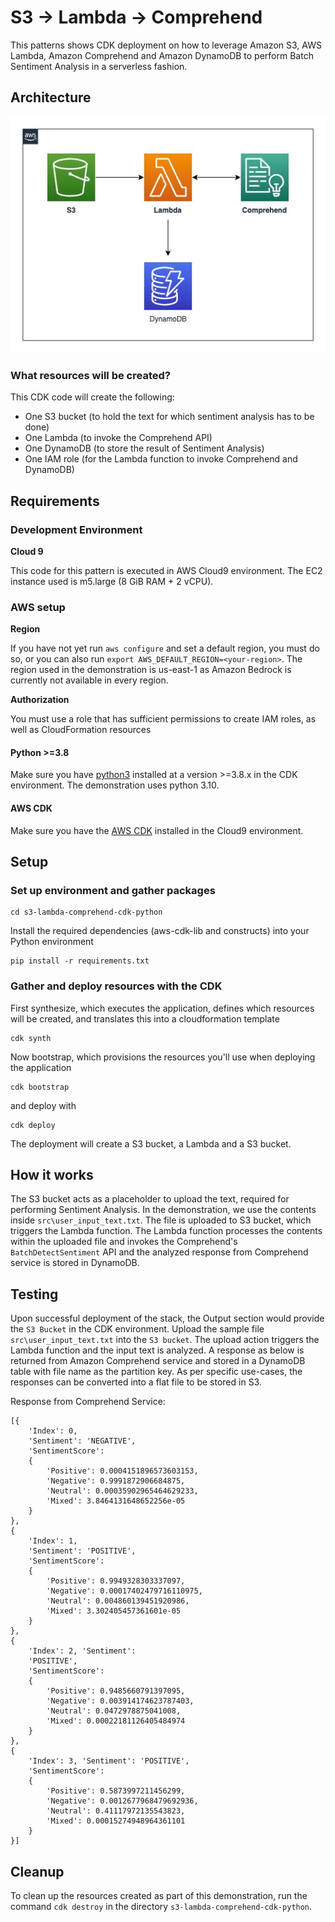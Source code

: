 # S3 -> Lambda -> Comprehend
This patterns shows CDK deployment on how to leverage Amazon S3, AWS Lambda, Amazon Comprehend and Amazon DynamoDB to perform Batch Sentiment Analysis in a serverless fashion.

## Architecture
![Diagram](src/architecture.jpg)

### What resources will be created?
This CDK code will create the following:
   - One S3 bucket (to hold the text for which sentiment analysis has to be done)
   - One Lambda (to invoke the Comprehend API)
   - One DynamoDB (to store the result of Sentiment Analysis)
   - One IAM role (for the Lambda function to invoke Comprehend and DynamoDB)

## Requirements

### Development Environment
**Cloud 9**

This code for this pattern is executed in AWS Cloud9 environment. The EC2 instance used is m5.large (8 GiB RAM + 2 vCPU).

### AWS setup
**Region**

If you have not yet run `aws configure` and set a default region, you must do so, or you can also run `export AWS_DEFAULT_REGION=<your-region>`. The region used in the demonstration is us-east-1 as Amazon Bedrock is currently not available in every region.

**Authorization**

You must use a role that has sufficient permissions to create IAM roles, as well as CloudFormation resources

#### Python >=3.8
Make sure you have [python3](https://www.python.org/downloads/) installed at a version >=3.8.x in the CDK environment. The demonstration uses python 3.10.

#### AWS CDK
Make sure you have the [AWS CDK](https://docs.aws.amazon.com/cdk/v2/guide/getting_started.html#getting_started_install) installed in the Cloud9 environment.


## Setup

### Set up environment and gather packages

```
cd s3-lambda-comprehend-cdk-python
```

Install the required dependencies (aws-cdk-lib and constructs) into your Python environment 
```
pip install -r requirements.txt
```

### Gather and deploy resources with the CDK

First synthesize, which executes the application, defines which resources will be created, and translates this into a cloudformation template
```
cdk synth
```
Now bootstrap, which provisions the resources you'll use when deploying the application
```
cdk bootstrap
```
and deploy with
```
cdk deploy
```

The deployment will create a S3 bucket, a Lambda and a S3 bucket.

## How it works
The S3 bucket acts as a placeholder to upload the text, required for performing Sentiment Analysis. In the demonstration, we use the contents inside `src\user_input_text.txt`. 
The file is uploaded to S3 bucket, which triggers the Lambda function. The Lambda function processes the contents within the uploaded file and invokes the Comprehend's `BatchDetectSentiment` API and the analyzed response from Comprehend service is stored in DynamoDB.

## Testing
Upon successful deployment of the stack, the Output section would provide the `S3 Bucket` in the CDK environment. 
Upload the sample file `src\user_input_text.txt` into the `S3 bucket`. The upload action triggers the Lambda function and the input text is analyzed.
A response as below is returned from Amazon Comprehend service and stored in a DynamoDB table with file name as the partition key. 
As per specific use-cases, the responses can be converted into a flat file to be stored in S3.

Response from Comprehend Service:
```
[{
	'Index': 0, 
	'Sentiment': 'NEGATIVE', 
	'SentimentScore': 
	{
		'Positive': 0.0004151896573603153, 
		'Negative': 0.9991872906684875, 
		'Neutral': 0.00035902965464629233, 
		'Mixed': 3.8464131648652256e-05
	}
}, 
{
	'Index': 1, 
	'Sentiment': 'POSITIVE', 
	'SentimentScore': 
	{
		'Positive': 0.9949328303337097, 
		'Negative': 0.00017402479716110975, 
		'Neutral': 0.004860139451920986, 
		'Mixed': 3.302405457361601e-05
	}
}, 
{
	'Index': 2, 'Sentiment': 
	'POSITIVE', 
	'SentimentScore': 
	{
		'Positive': 0.9485660791397095, 
		'Negative': 0.003914174623787403, 
		'Neutral': 0.0472978875041008, 
		'Mixed': 0.00022181126405484974
	}
}, 
{
	'Index': 3, 'Sentiment': 'POSITIVE', 
	'SentimentScore': 
	{
		'Positive': 0.5873997211456299, 
		'Negative': 0.0012677968479692936, 
		'Neutral': 0.41117972135543823, 
		'Mixed': 0.00015274948964361101
	}
}]

```

## Cleanup

To clean up the resources created as part of this demonstration, run the command `cdk destroy` in the directory `s3-lambda-comprehend-cdk-python`.
